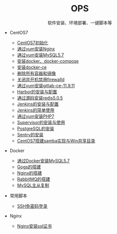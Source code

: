 <h1 align="center"> OPS </h1>
<p align="center"> 
软件安装、环境部署、一键脚本等 
</p>

- CentOS7
  - [CentOS7初始化](common-software-install)
  - [通过yum安装Nginx](nginx-yum-install)
  - [通过yum安装MySQL5.7](mysql57-yum-install)
  - [安装docker、docker-compose](docker-yum-install)
  - [安装docker-ce](docker-ce-yum-install)
  - [删除所有容器和镜像](docker-rm-all)
  - [关闭并开机禁用firewalld](firewalld-disable)
  - [通过yum安装gitlab-ce-11.9.11](gitlab-ce-11.9.11-yum-install)
  - [Harbor的安装与配置](harbor-install)
  - [通过源码安装redis5.0.5](redis5-src-install)
  - [Jenkins的安装与配置](Jenkins-yum-install)
  - [Jenkins的简单使用](Jenkins-Gogs)
  - [通过yum安装PHP7](PHP7-yum-install)
  - [Supervisor的安装与使用](Supervisor)
  - [PostgreSQL的安装](PostgreSQL)
  - [Sentry的安装](Sentry)
  - [CentOS7搭建samba实现与Win共享目录](samba)
  
- Docker
  - [通过Docker安装MySQL5.7](docker/mysql57-docker-install)
  - [Gogs的搭建](docker/Gogs-docker-install)
  - [Nginx的搭建](docker/Nginx-docker-install)
  - [RabbitMQ的搭建](docker/RabbitMQ-docker-install)
  - [MySQL主从复制](https://github.com/duiying/dockerfiles/tree/master/mysql-master-slave)
  
- 常用脚本
  - [SSH免密码登录](Script/auto-password-ssh-login)
    
- Nginx
    - [Nginx安装ssl证书](Nginx/ssl-install)
    
    